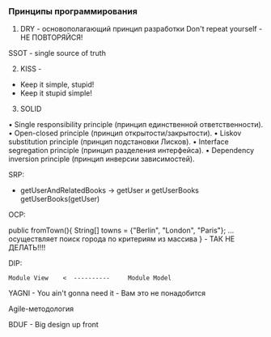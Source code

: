 ### Принципы программирования

1. DRY - основополагающий принцип разработки
   Don't repeat yourself - НЕ ПОВТОРЯЙСЯ!

SSOT - single source of truth

2. KISS -
- Keep it simple, stupid!
- Keep it stupid simple!

3. SOLID

•	Single responsibility principle (принцип единственной ответственности).
•	Open-closed principle (принцип открытости/закрытости).
•	Liskov substitution principle (принцип подстановки Лисков).
•	Interface segregation principle (принцип разделения интерфейса).
•	Dependency inversion principle (принцип инверсии зависимостей).

SRP:
- getUserAndRelatedBooks -> getUser и getUserBooks
  getUserBooks(getUser)


OCP:

public fromTown(){
String[] towns = {"Berlin", "London", "Paris"};
... осуществляет поиск города по критериям из массива
} - ТАК НЕ ДЕЛАТЬ!!!!

DIP:

    Module View    <  ----------     Module Model


YAGNI - You ain't gonna need it - Вам это не понадобится

Agile-методология

BDUF - Big design up front







